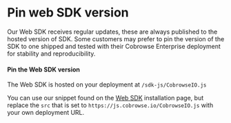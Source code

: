 # Pin web SDK version

Our Web SDK receives regular updates, these are always published to the hosted version of SDK. Some customers may prefer to pin the version of the SDK to one shipped and tested with their Cobrowse Enterprise deployment for stability and reproducibility.

#### Pin the Web SDK version

The Web SDK is hosted on your deployment at `/sdk-js/CobrowseIO.js`

You can use our snippet found on the [Web SDK](../../sdk-installation/web.md#installation) installation page, but replace the `src` that is set to `https://js.cobrowse.io/CobrowseIO.js` with your own deployment URL.

